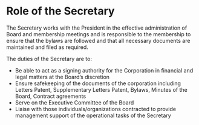 # Role of the Secretary

The Secretary works with the President in the effective administration of Board and membership meetings and is responsible to the membership to ensure that the bylaws are followed and that all necessary documents are maintained and filed as required.

The duties of the Secretary are to:

* Be able to act as a signing authority for the Corporation in financial and legal matters at the Board’s discretion
* Ensure safekeeping of the documents of the corporation including Letters Patent, Supplementary Letters Patent, Bylaws, Minutes of the Board, Contract agreements
* Serve on the Executive Committee of the Board
* Liaise with those individuals/organizations contracted to provide management support of the operational tasks of the Secretary